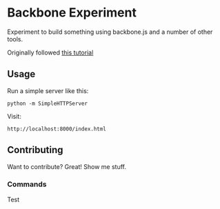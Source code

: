 Backbone Experiment
===================

Experiment to build something using backbone.js and a number of other tools.

Originally followed [this tutorial](http://net.tutsplus.com/tutorials/javascript-ajax/building-and-testing-a-backbone-app/)


Usage
-----

Run a simple server like this:

    python -m SimpleHTTPServer

Visit:

    http://localhost:8000/index.html


Contributing
------------

Want to contribute? Great! Show me stuff.


### Commands

Test

